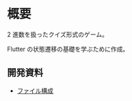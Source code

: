 # 概要

2 進数を扱ったクイズ形式のゲーム。

Flutter の状態遷移の基礎を学ぶために作成。

## 開発資料

- [ファイル構成](/document/file_structure.md)